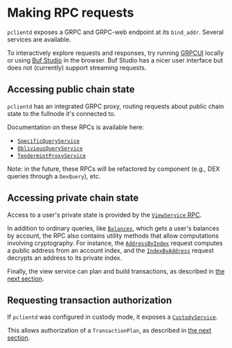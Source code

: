 # Making RPC requests

`pclientd` exposes a GRPC and GRPC-web endpoint at its `bind_addr`. Several
services are available.

To interactively explore requests and responses, try running [GRPCUI] locally or
using [Buf Studio][buf-studio] in the browser. Buf Studio has a nicer user
interface but does not (currently) support streaming requests.

[GRPCUI]: https://github.com/fullstorydev/grpcui
[buf-studio]: https://buf.build/studio/penumbra-zone/penumbra/penumbra.client.v1alpha1.ObliviousQueryService/ChainParameters?selectedProtocol=grpc-web&target=http%3A%2F%2Flocalhost%3A8081

## Accessing public chain state

`pclientd` has an integrated GRPC proxy, routing requests about public chain
state to the fullnode it's connected to.

Documentation on these RPCs is available here:
- [`SpecificQueryService`](https://buf.build/penumbra-zone/penumbra/docs/main:penumbra.client.v1alpha1#penumbra.client.v1alpha1.SpecificQueryService)
- [`ObliviousQueryService`](https://buf.build/penumbra-zone/penumbra/docs/main:penumbra.client.v1alpha1#penumbra.client.v1alpha1.ObliviousQueryService)
- [`TendermintProxyService`](https://buf.build/penumbra-zone/penumbra/docs/main:penumbra.client.v1alpha1#penumbra.client.v1alpha1.TendermintProxyService)

Note: in the future, these RPCs will be refactored by component (e.g., DEX queries through a `DexQuery`), etc.

## Accessing private chain state

Access to a user's private state is provided by the [`ViewService` RPC](https://buf.build/penumbra-zone/penumbra/docs/main:penumbra.view.v1alpha1#penumbra.view.v1alpha1.ViewProtocolService).

In addition to ordinary queries, like
[`Balances`](https://buf.build/penumbra-zone/penumbra/docs/main:penumbra.view.v1alpha1#penumbra.view.v1alpha1.ViewProtocolService.Balances),
which gets a user's balances by account, the RPC also contains utility methods
that allow computations involving cryptography.  For instance, the
[`AddressByIndex`](https://buf.build/penumbra-zone/penumbra/docs/main:penumbra.view.v1alpha1#penumbra.view.v1alpha1.ViewProtocolService.AddressByIndex)
request computes a public address from an account index, and the
[`IndexByAddress`](https://buf.build/penumbra-zone/penumbra/docs/main:penumbra.view.v1alpha1#penumbra.view.v1alpha1.ViewProtocolService.IndexByAddress)
request decrypts an address to its private index.

Finally, the view service can plan and build transactions, as described in [the next section](./build_transaction.md).

## Requesting transaction authorization

If `pclientd` was configured in custody mode, it exposes a [`CustodyService`](https://buf.build/penumbra-zone/penumbra/docs/main:penumbra.custody.v1alpha1#penumbra.custody.v1alpha1.CustodyProtocolService).

This allows authorization of a `TransactionPlan`, as described in [the next section](./build_transaction.md).
